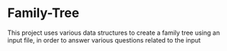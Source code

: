 # Family-Tree
This project uses various data structures to create a family tree using an input file, in order to answer various questions related to the input
